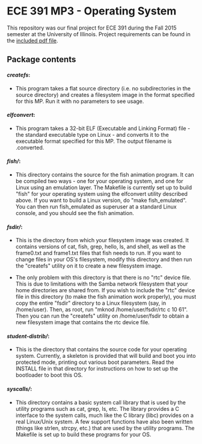# ECE 391 MP3 - Operating System

This repository was our final project for ECE 391 during the Fall 2015 semester at the University of Illinois. 
Project requirements can be found in the [included pdf file](ProjectRequirements.pdf).

## Package contents

#### *createfs*:
* This program takes a flat source directory (i.e. no subdirectories
    in the source directory) and creates a filesystem image in the
    format specified for this MP.  Run it with no parameters to see
    usage.

#### *elfconvert*:
* This program takes a 32-bit ELF (Executable and Linking Format) file - the standard executable type on Linux - and converts it to the
    executable format specified for this MP.  The output filename is
    <exename>.converted.

#### *fish/*:
* This directory contains the source for the fish animation program.
	It can be compiled two ways - one for your operating system, and one
	for Linux using an emulation layer.  The Makefile is currently set
	up to build "fish" for your operating system using the elfconvert
	utility described above.  If you want to build a Linux version, do
	"make fish_emulated".  You can then run fish_emulated as superuser
	at a standard Linux console, and you should see the fish animation.

#### *fsdir/*:
* This is the directory from which your filesystem image was created.
	It contains versions of cat, fish, grep, hello, ls, and shell, as
	well as the frame0.txt and frame1.txt files that fish needs to run.
	If you want to change files in your OS's filesystem, modify this
	directory and then run the "createfs" utility on it to create a new
	filesystem image.

* The only problem with this directory is that
	there is no "rtc" device file.  This is due to limitations with the
	Samba network filesystem that your home directories are shared from.
	If you wish to include the "rtc" device file in this directory (to
	make the fish animation work properly), you must copy the entire
	"fsdir" directory to a Linux filesystem (say, in /home/user).  Then,
	as root, run "mknod /home/user/fsdir/rtc c 10 61".  Then you can run
	the "createfs" utility on /home/user/fsdir to obtain a new
	filesystem image that contains the rtc device file.


#### *student-distrib/*:
* This is the directory that contains the source code for your
    operating system.  Currently, a skeleton is provided that will build
    and boot you into protected mode, printing out various boot
    parameters.  Read the INSTALL file in that directory for
    instructions on how to set up the bootloader to boot this OS.

#### *syscalls/*:
* This directory contains a basic system call library that is used by
    the utility programs such as cat, grep, ls, etc.  The library
    provides a C interface to the system calls, much like the C library
    (libc) provides on a real Linux/Unix system.  A few support
    functions have also been written (things like strlen, strcpy, etc.)
    that are used by the utility programs.  The Makefile is set up to
	build these programs for your OS.
